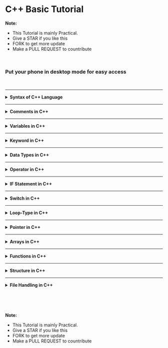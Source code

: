# C++ Basic Tutorial

**Note:** 
 - This Tutorial is mainly Practical.
 - Give a STAR if you like this 
 - FORK to get more update
 - Make a PULL REQUEST to countribute





<br>

### Put your phone in desktop mode for easy access

<br>



<hr>

<details>
<summary><b> Syntax of C++ Language </b></summary>
<br>
<div align="left">
   <img src="../imgs/C%2B%2B/img1.jpg" height="60%" width="60%">
</div>
<br>

- **iostream**
	1. It stands for input output stream
	2. It is a collection of predefined functions/methods
	3. It is also called library of C++
	
- **include**
	1. To include the header file into the program
	
- **#**
	1. It is called preprocessor
	2. It includes the library of C++ into the program before the execution of program
	
- **conio**
	1. It stsands for console input output
	2. It is used to show the ouput on console window
	
- **void**
	1. It is a keyword 
	2. It indicate that no one value is being returned by the function
	3. If we use anyother keyword like `int, float, char` etc in place of void then we will use return keyword
	
- **main**
	1. It is the function which is called the entry point of any program
	2. The execution of any program starts from the main function
	3. If in a program there is only one function then it should be main function

- **clrscr**  
	1. It stands for clear screen
	2. It is a predefined function which is used to clear the output screen
	3. It acts like a duster on output screen
	3. It is define in the `conio.h` header file

- **cout**
	1. It is a keyword which is used to print data or information on the output screen
	2. It is always use with insertion operator
	3. `cout` (pronounced "see-out")

- **getch**
	1. It is a predefine function which is used to hold the output screen
	2. It acts like a duster on the output screen
	3. It is define in the `conio.h` header file


- **Remember:**  
	- The compiler ignores white spaces. However, multiple lines makes the code more readable.
	- Every C++ statement ends with a semicolon (;)
  

</details>




<hr>

<details><summary><b>Comments in C++</b></summary>

  - **Definition**
      * Comments can be used to explain C++ code, and to make it more readable. 
      * It can also be used to prevent execution when testing alternative code.
      * Comments can be singled-lined or multi-lined.
 


  1. Single-line comments start with two forward slashes (//).
 
 		```

		 // This is a comment
		cout << "Hello World!";

		 ```
 
  2. Multi-line comments start with /* and ends with */.
 
 		```

 		/* The code below will print the words Hello World!
		to the screen, and it is amazing */
		cout << "Hello World!";

 		```

</details>




<hr>

<details><summary><b>Variables in C++</b></summary>

  - <details><summary><b>Variables</b></summary>

      - **Definition**
     	1. It is a name of storage space which is used to store data
     	2. It's value is changable
     	3. It always contains last value stored to it
     	4. It's always declare with data type

	  - In C++, there are different types of variables (defined with different keywords), for example:

        * `int` - stores integers (whole numbers), without decimals, such as 123 or -123
        * `double` - stores floating point numbers, with decimals, such as 19.99 or -19.99
        * `char` - stores single characters, such as 'a' or 'B'. Char values are surrounded by single quotes
        * `string` - stores text, such as "Hello World". String values are surrounded by double quotes
        * `bool` - stores values with two states: true or false

      - **Varable Declaration**

		```
			int rollno;
			float marks;
			char grade;
	
		```

		Here:
        - rollno is a variable of type int
        - marks is a variable of type float
        -  grade is a variable of type char

      - **Variable Initialization**

		```
			int rollno=201
			float marks=85.6
			char grade='A'

		```

		Here:
        - 201 is the value of rollno
        - 85.6 is the value of marks
        - A is the value of grade (Character value is always written in single quotes)

      - **Rules to declare a variable**
     	1. The first letter of a variable should be alphabet or underscore(_)
     	2. The first letter of a variable should not be digit
     	3. After first character it may be combination of alphabets and digits
     	4. Blank space are not allowed in variable name 
     	5. Variable name should not be a keyword 


	 - **To create a variable, specify the type and assign it a value:**

 		`type variableName = value;`
 
 		**Note:** Where `type` is one of C++ types (such as `int`), and `variableName` is the name of the variable (such as x or myName). The equal sign is used to assign values to the variable.
 
 			**Example 1**

			Create a variable called x of type int and assign it the value 15:
			```
			#include <iostream>
			using namespace std;

			int main() {
  				int myNum = 15;
  				cout << myNum;
  				return 0;
			}

			```

	</details>

  - <details><summary><b>Constant in C++</b></summary>

      - **Definition**
        1. An elemnt of program whose value can not be changed at the time of execution of program is called constant
        2. It is also called 'literals'
        3. It may be int, float and char data type

      - **Rules for constructing integer constant**
        1. It must have atleast one digit
        2. It must not have a decimal point
        3. It may be positive (+ve) or negative (-ve)
        4. The range of integer constant is between -32768 to +32767
        5. No comma or blank sppace are allowed in integer constant

      - **Rules for constructing floating constant**
        1. It must have atleast one digit
        2. It must not have a decimal point
        3. It may be positive or negative
        4. No comma or blank sppace are allowed in floating constant


      - **Rules for constructing character constant**
        1. It is a single alphabet, digit, or special symbol
        2. The length of character constant is 1 character
        3. Charcter constant is enclosed within single quotes (Example: char c='A';)


      - **Use of constant in program**
		There are two way of using constants in the C/C++ program 

        - Using const
        - Using #define


    </details>


  - <details><summary><b>Storage Classes in C++</b></summary>

      - **Definition**
		A storage classes in C++ defines the **scope, lifetime, default initial value** and **storage space** of a variable.

		There are four storage classes in C++:
        1. automatic
        2. static
        3. register
        4. external

        - **automatic:storage class**
          1. Automatic variables are declared inside a function in which they havae to used
          2. When the function is called automatic variables are created and destroy when function is exited
          3. Automatic variables can nt be used outside that function in which its declared. It means w can say that it is private member
          4. Automatic variables are also known as local variable
          5. `auto` keyword is usd to declare automatic ttype variable
   
			<br>
       		<div align="left">
   			<img src="../imgs/C%2B%2B/img6.jpg" height="60%" width="60%">
			</div>
			<br>


        - **Example**
        
			```
			#include<iostream>
			using namespace std;
			int main()
			{
				auto int x=5;
				{
					auto int x=3;
					{
						auto x=1;
						cout<<x<<end1;
					}
					cout<<x<<end1;
				}
				cout<<x<<end1;
			}


			/*
			### Output ###
			1
			3
			5
			*/
			```

			Here the value of innermost x is 1, out of this block value is 3 and out of this block is 5.


		- **static:storage class**
          1. Static variables can be used anywhere in the program inside or outside of a function or block
          2. The value of a static variable exits untill the end of program
          3. The satic variable which is declared inside a function is called "internal static variable" and it can not be used outside that function
          4. The static variable which is declared outside a function is called external variable" and it can be used in all the function of that program
   
			<br>
       		<div align="left">
   			<img src="../imgs/C%2B%2B/img7.jpg" height="60%" width="60%">
			</div>
			<br>


        - **Example**
        
			```
			#include<iostream>
			using namespace std;
			void demo()
			{
				static it x=0;
				cout<<x<<end1;
				x++;
			}
			int main()
			{
				Demo(); 	// calling
				Demo();
				Demo();
				Demo();
			}
			


			/*
			### Output ###
			0
			1
			2
			3
			*/
			```

			Here the Demo function is called four times and each time value is incremented by one.


		- **Register:storage class**
          1. registr variables is stored in one of the register of system, instead of memory
          2. Value stored in register can be accessed faster than one that is stored in memory
   
			<br>
       		<div align="left">
   			<img src="../imgs/C%2B%2B/img8.jpg" height="60%" width="60%">
			</div>
			<br>


        - **Example**
        
			```
			#include<iostream>
			using namespace std;
			int main()
			{
				register int x,y=20,z=30;
				x=y+z;
				cout<<"Add="<<x
			}
			


			/*
			### Output ###
			Add=50
			*/
			```

			

		- **external:storage class**
          1. Variable that can be used any where in the program is called external variable
          2. External storage class does not create a variable, but its inform the compiler of its existence
          3. `extern` keyword is used to declare external variable 


			<br>
       		<div align="left">
   			<img src="../imgs/C%2B%2B/img9.jpg" height="60%" width="60%">
			</div>
			<br>


        - **Example**
        
			```
			#include<iostream>
			using namespace std;
			int x=10; 	// extarnal variable
			int main()
			{
				extern int x=5;
				cout<<x;
			}
			


			/*
			### Output ###
			5
			*/
			```


    </details>

</details>



<hr>

<details><summary><b>Keyword in C++</b></summary>

- **Definition**
	1. The word that has a predefined meaning is called keywords
	2. It's functionality is also predefined
	3. It can not be used as an identifier

- **Keywords in C++ are givien below:**

	```
	1. default
	2. float
	3. register
	4. struct
	5. volatile
	6. break
	7. do
	8. for
	9. return
	10. switch
	11. while
	12. case
	13. double
	14. goto
	15. short
	16. typedef
	17. char
	18. else
	19. if
	20. signed
	21. union
	22. const
	23. enum
	24. int
	25. sizeof
	26. unsigned
	27. countinue
	28. extern
	29. long
	30. static
	31. void
	32. auto

	```


</details>




<hr>

<details><summary><b>Data Types in C++</b></summary>

- **Definition**
	1. It is a type of data which is used in the program
	2. There are many predefined data types in C/C++ library like `int,char, float` etc
	
	<br><Br>

	<div align="left">
    <img src="../imgs/C%2B%2B/img2.jpg" height="60%" width="60%">
	</div>
	<br>

- **Integer Type**

	<br>
	<div align="left">
    <img src="../imgs/C%2B%2B/img3.jpg" height="60%" width="60%">
	</div>
	<br>


- **Float Type**

	<br>
	<div align="left">
    <img src="../imgs/C%2B%2B/img4.jpg" height="60%" width="60%">
	</div>
	<br>


- **Character Type**

	<br>
	<div align="left">
    <img src="../imgs/C%2B%2B/img5.jpg" height="60%" width="60%">
	</div>
	<br>


</details>



<hr>

<details><summary><b>Operator in C++</b></summary>

<br>
	<div align="left">
   	<img src="../imgs/C%2B%2B/img10.jpg" height="60%" width="60%">
	</div>
	<br>

- **Operator**
	It is a special symbol which is used to perform logical or mathematical operation on data or variable.

- **operand**
	It is a data or variable on which the operation is to be performed.

- **Types of Operator**
	- Arithmetic Operators
	- Relational Operators
	- Logical Operators
	- Assignment Operators
	- Bitwise Operators
	- Increment/Decrement Operators
	- Conditional Operators
	- Special Operators

<br>


- **Arithmetic Operators**

	<br>
	<div align="left">
    <img src="../imgs/C%2B%2B/img11.jpg" height="60%" width="60%">
	</div>
	<br>

	```
	#include<iostream>
	using namespace std;
	int main()
	{
		int a=5,b=3;
		cout<<(a+b)<<"\n";
		cout<<(a-b)<<"\n";
		cout<<(a*b)<<"\n";
		cout<<(a/b)<<"\n";
		cout<<(a%b)<<"\n"; 	// %(modulus) holds remainder
	}

	/*
	### Output ###
	8
	2
	15
	1
	2
	*/
	```


	<br>

- **Relational Operators**

	<br>
	<div align="left">
    <img src="../imgs/C%2B%2B/img12.jpg" height="60%" width="60%">
	</div>
	<br>


<br>


- **Logical Operators**

	<br>
	<div align="left">
    <img src="../imgs/C%2B%2B/img13.jpg" height="60%" width="60%">
	</div>
	<br>
	
	```
	#include<iostream>
	using namespace std;
	int main()
	{
		int a=10,b=50,c=30;
		if(a>b&&a>c)
		cout<<"a is greater";
		if(b>a&&b>c)
		cout<<"b is greater";
		if(c>a&&c>b)
		cout<<"c is greater";
	}

	/*
	### Output ###
	b is greater
	*/
	```

<br>


- **Assignment Operators**

	<br>
	<div align="left">
    <img src="../imgs/C%2B%2B/img14.jpg" height="60%" width="60%">
	</div>
	<br>


	```
	#include<iostream>
	using namespace std;
	int main()
	{
		int x1=5,y1=3;
		x1+=y1; 	// x1=x1+y1
		cout<<"x1="<<x1<<"\n";

		int x2=5,y2=3;
		x2-=y2; 	// x2=x2-y2
		cout<<"x2="<<x2<<"\n";

		int x3=5,y3=3;
		x3*=y3; 	// x3=x3*y3
		cout<<"x3="<<x3<<"\n";

		int x4=5,y4=3;
		x4/=y4; 	// x4=x4/y4
		cout<<"x4="<<x4<<"\n";

		int x5=5,y5=3;
		x5%=y5; 	// x5=x5%y5
		cout<<"x5="<<x5<<"\n";
	}

	/*
	### Output ###
	x1=8
	x2=2
	x3=15
	x4=1
	x5=2
	*/
	```

<br>


- **Bitwise Operators**

	<br>
	<div align="left">
    <img src="../imgs/C%2B%2B/img15.jpg" height="60%" width="60%">
	</div>
	<br>


	```
	#include<iostream>
	using namespace std;
	int main()
	{
		int a=5,b=3,c; 	// variable declaration
		c=a&b; 	 	// AND operation
		cout<<"a&b="<<c<<"\n";
		c=a|b; 	 	// OR operation
		cout<<"a|b="<<c<<"\n";
		c=a>>2; 	 	// shift right operation
		cout<<"a>>2="<<c<<"\n";
		c=a<<2; 	 	// shift left operation
		cout<<"a<<2="<<c<<"\n";
		
	}

	/*
	### Output ###
	a&b=1
	a|b=7
	a>>2=1
	a<<2=20
	*/
	```


<br>


- **Increment/Decrement Operators**

	<br>
	<div align="left">
    <img src="../imgs/C%2B%2B/img16.jpg" height="60%" width="60%">
	</div>
	<br>


	```
	#include<iostream>
	using namespace std;
	int main()
	{
		int a=5,b=10;
		cout<<++a<<end1;
		cout<<--b;
	}

	/*
	### Output ###
	6
	9
	*/
	```


<br>


- **Conditional Operators**

	<br>
	<div align="left">
    <img src="../imgs/C%2B%2B/img17.jpg" height="60%" width="60%">
	</div>
	<br>


	```
	#include<iostream>
	using namespace std;
	int main()
	{
		int a=10,b=20;
		a>b?
		cout<<"a is greater than b":cout<<"b is greater than a";
	}

	/*
	### Output ###
	b is greater than a
	*/
	```

<br>


- **Special Operators**

	<br>
	<div align="left">
    <img src="../imgs/C%2B%2B/img18.jpg" height="60%" width="60%">
	</div>
	<br>

</details>





<hr>

<details><summary><b>IF Statement in C++</b></summary>

  - <details><summary><b> IF Statement</b></summary>

	  - **Syntax**

		<br>
		<div align="left">
   		<img src="../imgs/C%2B%2B/img19.jpg" height="60%" width="60%">
		</div>
		<br>


		1. If the condition is true its body execute otherwise does not execute
		2. In the case of if in the place of condition always zero and non-zero value is checked. 
		3. In which zero means condition false and non-zero means condition true.


		- **Example**

			```
			#include<iostream>
			#include<conio.h>
			int main()
			{
				// Assign value to the variable 
				int x=50,y=20;
				// checking the condition
				if(x>y)
				{
					cout<<"x is greater than y";
				}
			}


			/*
			### Output ###
			x is greater than y
			*/
			```


		<br>

		<a href="../C%2B%2B%20Basic%20Tutorials/Simple%20Programs/IF%2C%20IF%20ELSE%2C%20NESTED%20IF/If%20Program%20List.md">Click for Practical Program</a>


    </details>

  - <details><summary><b>IF else statement </b></summary>


	   <br>
	   <div align="left">
       <img src="../imgs/C%2B%2B/img20.jpg" height="60%" width="60%">
	   </div>
	   <br>


	  - **Syntax**
		1. If the condition is true, 'if' part is executes and if the conditions is false, 'else' part is execute
		2. In the case of 'if' in the condition always zero and non-zero value is checked 
		3. In which zero means condition false and non-zero means condition true  


		<br>

	  - **Example**


		  ```
		    #include<iostream>
			int main()
			{
				// Assign value to the variable 
				int x=50,y=20;
				// checking the condition
				if(x==y)
				{
					cout<<"x is equal to y";
				}
				else
				{
					cout<<"x is not equal to y";
				}
			}


			/*
			### Output ###
			// In the above program condition is 'false' because te value of x=50 and y=20 and they are not equal, so 'else' part will execute

			x is not equal to y
			*/
		  ```


	<a href="../C%2B%2B%20Basic%20Tutorials/Simple%20Programs/IF%2C%20IF%20ELSE%2C%20NESTED%20IF/If%20Program%20List.md">Click for Practical Program</a>

	</details>

  - <details><summary><b>IF else ladder statement </b></summary>

	   <br>

	   <div align="left">
   	   <img src="../imgs/C%2B%2B/img21.jpg" height="60%" width="60%">
	   </div>
	   <br>

	  - **Syntax**
		1. It is a part of conditional statement that executes only one condition at a time
		2. If all condition are false then 'else' part executes
		3. It executes that condition that becomes first true from the top
		4. In the case of 'if' in the place of condition always zero and non-zero value is checked in which zero means condition 'false' and non-zero means conditon 'true'


		<br>

	  - **Example**


		  ```
		    #include<iostream>
			int main()
			{
				// Assign value to the variable 
				int x=10;
				if(x>5) 	// checking the condition
				{
					cout<<"x is greater than 5";
				}
				else if(x<8) 	// checking the condition
				{
					cout<<"x is less than 8";
				}
				else if(x==10) 	// checking the condition
				{
					cout<<"x is equal to 10";
				}
				else
				{
					cout<<"No one condition is true";
				}
			}


			/*
			### Output ###
			x is greater than 5
			*/
		  ```

		  **Note:** As we can see from the above program, there are three conditions in which first and third condition are true but the it executes only one condition that becomes first true from the above so the output is "x is greater than 5" 


	<a href="../C%2B%2B%20Basic%20Tutorials/Simple%20Programs/IF%2C%20IF%20ELSE%2C%20NESTED%20IF/If%20Program%20List.md">Click for Practical Program</a>
	

	</details>

  - <details><summary><b>Nested IF</b></summary>

	   <br>
	   <div align="left">
       <img src="../imgs/C%2B%2B/img22.jpg" height="60%" width="60%">
	   </div>
	   <br>

	  - **Syntax**

		1. Nested means "one inside another", so one 'if' inside another 'if' is called 'nested if'
		2. In case of 'if' in the place of condition always zero and non-zero value is checked in which zero means condition 'false' and non-zero means condition 'true'
		  

	  - **Example**


		  ```
		    #include<iostream>
			int main()
			{
				// Assign value to the variable 
				int x=10;
				if(x>5) 	// checking the condition
				{
					if(x<15) 	// checking the condition
					{
						cout<<"x is greater than 5 and less than 15";
					}
				}
				
			}


			/*
			### Output ###
			x is greater than 5 and less than 15
			*/
		  ```

		  **Note:** In the above program the outer 'if' condition is 'true', so it's body will execute and the condition of inner 'if' is also 'true', so the output is "x is greater than 5 and less than 15"



		<a href="../C%2B%2B%20Basic%20Tutorials/Simple%20Programs/IF%2C%20IF%20ELSE%2C%20NESTED%20IF/If%20Program%20List.md">Click for Practical Program</a>
	</details>

	

</details>




<hr>

<details><summary><b>Switch in C++</b></summary>

 - **Definition**

	  Switch statement allows us to execute one statement from many statement and that statements are called case.

	  Actually in switch statement, inside the body of switch a number of cases are used and a parameter are passed and from which cas this parameter is matched, executed.  

	<br>
	<div align="left">
    <img src="../imgs/C%2B%2B/img23.jpg" height="60%" width="60%">
	</div>
	<br>

   - **Syntax**

		1. IN the switch statement a value/number is passed in the place of parameter and that case will execute which is equal to the value/number.
		2. If no case matched with parameter then default case will execute. 
		  

   - **Example**


		```
		    #include<iostream>
			int main()
			{
				// Assigning parameter;s value 
				int p=2;
				switch(p)
				{
					case 1:
					cout<<"it is case 1";
					break;
					case 2:
					cout<<"it is case 2";
					break;
					case 3:
					cout<<"it is case 3";
					break;
					default:
					cout<<""no case matched";
				}
				return 0;
				
			}


			/*
			### Output ###
			it is case 2 	// because p=2 so case 2 will execute
			*/
		```



		<a href="../C%2B%2B%20Basic%20Tutorials/Simple%20Programs/SWITCH/Switch%20Program%20List.md">Click for Practical Program</a>





</details>





<hr>

<details><summary><b>Loop-Type in C++</b></summary>


  - <details><summary><b> For Loop</b></summary>

	  - **Definition**

		To run the body countinously untill a required condition is fullfill is called looping.

		When the condition will become 'false' the execution of loop will be stopped.

	  - **Syntax**

		<br>
		<div align="left">
   		<img src="../imgs/C%2B%2B/img24.jpg" height="60%" width="60%">
		</div>
		<br>


		1. In 'for loop' there are three part: initialization, condition and increment/decrement
		2. Initialization part executes only once
		3. All the three part of 'for loop' are optional 


		- **Example**

			```
			#include<iostream>
			int main()
			{
				for(int i=1;i<=10;i++)
				{
					cout<<i<<"\n";
				}
			}


			/*
			### Output ###
			1
			2
			3
			4
			5
			6
			7
			8
			9
			10

			*/
			```

			In the above program, 'i' is a variable which is initialized with 1, condition goes to 10 and it is incremented by 1.

			So the output will be 1 to 10.


		<br>

		<a href="../C%2B%2B%20Basic%20Tutorials/Simple%20Programs/LOOP/FOR%20LOOP/For%20Loop%20Program%20List.md">Click for Practical Program</a>


    </details>

  - <details><summary><b>While Loop </b></summary>

	  - **Definition**
		- To run the body countinously untill a required condition is fullfill is called "looping".
		- It is used to perform looping operation, when the condition will become false the execution of loop will be stopped 


	   <br>
	   <div align="left">
       <img src="../imgs/C++/img25.jpg" height="60%" width="60%">
	   </div>
	   <br>


	  - **Syntax**
		1. Its body will execute until the given condition is true


		<br>

	  - **Example**


		  ```
		    #include<iostream>
			int main()
			{
				
				int i=1;
				while(i<=10)
				{
					cout<<i<<"\n";
					i++;
				}
			}


			/*
			### Output ###
			1
			2
			3
			4
			5
			6
			7
			8
			9
			10

			*/
		  ```

		  In the above program, 'i' is a variable which is initialized with '1', condition goes to 10 and it is incremented by 1 so the output will be 1 to 10. 


	<a href="../C%2B%2B%20Basic%20Tutorials/Simple%20Programs/LOOP/WHILE%20LOOP/While%20Loop%20Program%20List.md">Click for Practical Program</a>

	</details>

  - <details><summary><b>Do While Loop </b></summary>
	  - **Definition**
		- To run the body countinously untill a required condition is fullfill is called "looping".
		- It is used to perform looping operation, when the condition will become false the execution of loop will be stopped 

	   <br>

	   <div align="left">
   	   <img src="../imgs/C++/img26.jpg" height="60%" width="60%">
	   </div>
	   <br>

	  - **Syntax**
		1. Its body will execute until the given condition is true.


		<br>

	  - **Example**


		  ```
		    #include<iostream.h>
			int main()
			{
				int i=1;
				do
				{
					cout<<i<<"\n";
					i++;
				}
				while(i<=10);
			}


			/*
			### Output ###
			1
			2
			3
			4
			5
			6
			7
			8
			9
			10

			*/
		  ```

		  **Note:** In the above program, 'i' is a variable which is initialixed with '1', conditin goes to 10 and it is incremented by 1 so the output will be 1 to 10.


	<a href="../C%2B%2B%20Basic%20Tutorials/Simple%20Programs/LOOP/DO%20WHILE%20LOOP/Do%20While%20Loop%20Program%20List.md">Click for Practical Program</a>
	

	</details>

  - <details><summary><b>Nested Loop</b></summary>

	  - **Definition**
	  	A loop inside another loop is called "nested loop", so one 'for loop' inside another 'for loop' is called "nested loop"

	  - **Syntax**

	   <br>
	   <div align="left">
       <img src="../imgs/C++/img27.jpg" height="60%" width="60%">
	   </div>
	   <br>
		  

	  - **Example**


		  ```
		    #include<iostream.h>
			int main()
			{
				int n;
				cout<<"Enter number upto you want to print prime number\n";
				cin>>n;
				for(int i=2;i<=n;i++)
				{
					int no=i,m=0;
					for(int j=2;j<=no-1;j++)
					{
						if(no%j==0)
						m=1;
					}
					if(m==0)
					cout<<no<<" ";
				}
				
			}


			/*
			### Output ###
			Enter number upto you want to print prime number
			20
			2 3 5 7 11 13 17 19 
			*/
		  ```


		<a href="../C%2B%2B%20Basic%20Tutorials/Simple%20Programs/LOOP/FOR%20LOOP/For%20Loop%20Program%20List.md">Click for Practical Program</a>
	</details>



</details>





<hr>

<details><summary><b>Pointer in C++</b></summary>

  - **Definition**
	1. It is a special type of variable which is used to store the address of another variable
	2. It can store the address of same data types (i.e an integer pointer can store the address of integer variable, character pointer can store the address of character variable and so on)
	3. If we add asterik(*) symbol with anny variable at the time of dclaring variable, then this variable is called "pointer variable"
	4. We use ampersand symbol to get the address of variable
	5. * symbol is used to get the value at address which is hold by pointer


	<br>
	<div align="left">
    <img src="../imgs/C++/img28.jpg" height="60%" width="60%">
	</div>
	<br>

  - **Syntax**

	1. Here 'a' is a normal variable
	2. 'p' is apointer variable because it is associated with * symbol


<br>

  - **Example**

	```

	#include<iostream.h>
	int main()
	{
		int a=10; 	// initializing normal variable
		int *p; 	// declaring pointer variable
		p=&a; 	// address of variable a is assigned to p
		cout<<"value of a="<<a;
		cout<<"address of a="<<&a;
		cout<<"value of p="<<p;
		cout<<"address of p="<<&p;
		cout<<"value of *p="<<*P; 
	}


	/*
	### Output ###
	value of a=10
	address of a=8284
	value of p=8284
	address of p=8288
	value of *p=10

	*/


	```

  - **Output Explanation**
	Assume that the addres of variable a is 8284 and address of variable p is 8288, it may be different in your system

	   <br>
	   <div align="left">
       <img src="../imgs/C++/img29.jpg" height="60%" width="60%">
	   </div>
	   <br>


  <a href="../C%2B%2B%20Basic%20Tutorials/Simple%20Programs/POINTER/Pointer%20Program%20List.md">Click for Practical Program</a>


</details>





<hr>

<details><summary><b>Arrays in C++</b></summary>

  - <details><summary><b>Single Dimension Array </b></summary>

	  - **Definition**

		1. It is a collection of data of same data type
		2. It is used to store group of data simultaneously
		3. It can store data of the same data type (i.e an integer array can store only integer value, character array can store only character value and so on)
		4. We can not fetch data from array directly , therefore, we use index point
		5. The indexing of array alway start with '0'
		6. Index value is always an integer number
		7. Array may be of any data type like `int,char,float` etc

		<br>

	  - **Syntax**

	    <br>
	    <div align="left">
        <img src="../imgs/C++/img30.jpg" height="60%" width="60%">
	    </div>
	    <br>

		1. Here 'a' is the name of array
		2. 'int' is the data type of array
		3. Size of array is 5 means, we can store maximum of 5 values in this array


	  - **Initialization of array (method 1)**

		<br>
	    <div align="left">
        <img src="../imgs/C++/img31.jpg" height="60%" width="60%">
	    </div>
	    <br>


	  - **Initialization of array (method 2)**

		<br>
	    <div align="left">
        <img src="../imgs/C++/img32.jpg" height="60%" width="60%">
	    </div>
	    <br>

	  - **Printing of array element (method 1)**

		```

		#include<iostream>
		using namespace std;
		int main()
		{
			int a[5]={20,10,80,70,60};
			cout<<"value at a[0]="<<a[0]<<"\n";
			cout<<"value at a[1]="<<a[1]<<"\n";
			cout<<"value at a[2]="<<a[2]<<"\n";
			cout<<"value at a[3]="<<a[3]<<"\n";
			cout<<"value at a[4]="<<a[4]<<"\n";
		}


		/*
		### Output ###
		value at a[0]=20
		value at a[1]=10
		value at a[2]=80
		value at a[3]=70
		value at a[4]=60

		*/

		```


	  - **Printing of array element using loop (method 2)**

		```

		#include<iostream>
		using namespace std;
		int main()
		{
			int a[5]={20,10,80,70,60};
			for(int i=0;i<=4;i++)
			cout<<"value at a["<<i<<"]="<<a[i]<<"\n";
		}


		/*
		### Output ###
		value at a[0]=20
		value at a[1]=10
		value at a[2]=80
		value at a[3]=70
		value at a[4]=60

		*/

		```


	  - **User input in array**

		```

		#include<iostream>
		using namespace std;
		int main()
		{
			int a[5];
			cout<<"Enter element 1=";
			cin>>a[0];
			cout<<"Enter element 2=";
			cin>>a[1];
			cout<<"Enter element 3=";
			cin>>a[2];
			for(int i=0;i<=2;i++)
			cout<<"Value at a["<<i<<"]="<<a[i]<<"\n";
			
		}


		/*
		### Output ###
		Enter element 1=45
		Enter element 2=20
		Enter element 3=60
		value at a[0]=45
		value at a[1]=20
		value at a[2]=60

		*/

		```


	  - **User input in array using loop**

		```

		#include<iostream>
		using namespace std;
		int main()
		{
			int a[5],i;
			for(int i=0;i<=2;i++)
			{
				cout<<"Enter element "<<i+1<<"=";
				cin>>a[i];
			}
			for(int i=0;i<=2;i++)
			cout<<"Value at a["<<i<<"]="<<a[i]<<"\n";
			
		}


		/*
		### Output ###
		Enter element 1=45
		Enter element 2=20
		Enter element 3=60
		value at a[0]=45
		value at a[1]=20
		value at a[2]=60

		*/

		```




		<br>


		<a href="../C%2B%2B%20Basic%20Tutorials/Simple%20Programs/ARRAY/Single%20Dimension%20Array/Array%20Program%20List.md">Click for Practical Program</a>






    </details>

  - <details><summary><b>Double Dimension Array </b></summary>

	  - **Definition**

		1. It is a collection of data of same data type
		2. It is used to store group of data simultaneously
		3. It can store data of the same data type (i.e an integer array can store only integer value, character array can store only character value and so on)
		4. We can not fetch data from array directly , therefore, we use index point
		5. The indexing of array alway start with '0'
		6. Index value is always an integer number
		7. Array may be of any data type like `int,char,float` etc


		<br>

	  - **Syntax**

	    <br>
	    <div align="left">
        <img src="../imgs/C++/img33.jpg" height="60%" width="60%">
	    </div>
	    <br>

		1. Here 'a' is the name of array
		2. 'int' is the data type of array
		3. Size of array is 3x3 means, we can store maximum of 9 values in this array


	  - **Initialization of array (method 1)**

		<br>
	    <div align="left">
        <img src="../imgs/C++/img34.jpg" height="60%" width="60%">
	    </div>
	    <br>


	  - **Initialization of array (method 2)**

		<br>
	    <div align="left">
        <img src="../imgs/C++/img35.jpg" height="60%" width="60%">
	    </div>
	    <br>

	  - **Printing of array element (method 1)**

		```

		#include<iostream>
		using namespace std;
		int main()
		{
			int a[3][3]={{10,20,30},{70,80,90},{40,50,60}};
			cout<<"value at a[0][0]="<<a[0][0]<<"\n";
			cout<<"value at a[0][1]="<<a[0][1]<<"\n";
			cout<<"value at a[0][2]="<<a[0][2]<<"\n";
			cout<<"value at a[1][0]="<<a[1][0]<<"\n";
			cout<<"value at a[1][1]="<<a[1][1]<<"\n";
			cout<<"value at a[1][2]="<<a[1][2]<<"\n";
			cout<<"value at a[2][0]="<<a[2][0]<<"\n";
			cout<<"value at a[2][1]="<<a[2][1]<<"\n";
			cout<<"value at a[2][2]="<<a[2][2]<<"\n";
			
		}


		/*
		### Output ###
		value at a[0][0]=10
		value at a[0][1]=20
		value at a[0][2]=30
		value at a[1][0]=70
		value at a[1][1]=80
		value at a[1][2]=90
		value at a[2][0]=40
		value at a[2][1]=50
		value at a[2][2]=60

		*/

		```


	  - **Printing of array element using loop (method 2)**

		```

		#include<iostream>
		using namespace std;
		int main()
		{
			int a[3][3]={{10,20,30},{70,80,90},{40,50,60}};
			for(int i=0;i<=2;i++)
			{
				for(int j=0;j<=2;j++)
				{
					cout<<[i][j]<<" ";
				}
				cout<<"\n";
			}
		}


		/*
		### Output ###
		10 20 30
		70 80 90
		40 50 60

		*/

		```


	  - **User input in array using loop**

		```

		#include<iostream>
		using namespace std;
		int main()
		{
			int a[3][3];
			int i,j;
			cout<<"Enter 9 element one by one\n";
			for(int i=0;i<=2;i++)
			  for(int j=0;j<=2;j++)
			   cin>>a[i][j];
			cout<<"Element is given below\n";
			for(int i=0;i<=2;i++)
			{
				for(int j=0;j<=2;j++)
				{
					cout<<a[i][j]<<" ";
				}
				cout<<'\n";
			}
		}


		/*
		### Output ###
		Enter 9 element one by one
		5
		6
		5
		8
		7
		9
		3
		1
		5
		Element is given below
		5 6 5
		8 7 9
		3 1 5

		*/

		```




		<br>


		<a href="../C%2B%2B%20Basic%20Tutorials/Simple%20Programs/ARRAY/Double%20Dimension%20Array/Array%20Program%20List.md">Click for Practical Program</a>


    </details>





</details>



<hr>

<details><summary><b>Functions in C++</b></summary>

  - <details><summary><b>Function </b></summary>

    - **Definition**
  
	   1. It is a collection of statement that performs a specific task
	   2. It execute when it is called by its name
	   3. A large program is devided into a number of small building block for simplicity and this building block is called function
	   4. We can call a function again and again
	   5. The most important features of function is code reusability
	   6. The C library provides many pre-defined functions 
		<br>

    - **Syntax**

		<br>
	    <div align="left">
        <img src="../imgs/C++/img36.jpg" height="60%" width="60%">
	    </div>
	    <br>


    - **Key point about the function**
  
		- **Function Declaration:** At this stage the function is declared. 
  
		 For example: `void add()`

			
		- **Function Definition:** This is the place where actual code is written to perform the task.

		 For example


		```

			void add()
			{
				int x,y=20,z=30;
				x=y+z;
				cout<<"Add="<<x;
			};

		```

		

		- **Function Calling:** At this stage the function is called.

			For example: `add();`
			


    - **Complete Example**


		```

			#include <iostream>
			using namespace std;
			void add(); 	// function declarartion
			void add() 	// function definition
			{
				int x,y=20,z=30;
				x=y+z;
				cout<<"Add="<<x;
			}
			int main()
			{
				add(); 	// function calling
			}
		
	
		```

	- **Types of Function**

		There are two types of function
  
    	- **Predefined Function**
  
		The function which is predefined in the library is called predefined function. 
		Example:- `printf(), scanf(), clrscr(), getch()` etc


        - **Userdefined Function**
  
		The function is made by the user is called userdefined function.
		Example:- `add(), sub(), multi(). div()` [**Note:**  These are userdefined name, it may different]


	- **Category of Userdefined Function**
  
		There are four category of userdefined function:

  		- Function with no return type and no parameter
        - Function with no return type and with parameter
        - Function with return type and no parameter
        - Function with return type and parameter
  


	- **Function with no return type and no parameter**

		The function in which there is no value returning by that function is called **Function with no return type and no parameter**

		```

		#include<iostream>
		using namespace std;
		void add() 	// function definition
		{
			int x,y=20, z=30;
			x=y+z;
			cout<<"Add="<<x;
		}
		int main()
		{
			add(); 	// function calling
		}


		/*
		### Output ###
		Add=50
		*/

		```

		In the above example there is no parameter and no return type


	- **Function with no return type and with parameter**

		The function in which there is some parameter and there is no value returning by that function is called **Function with no return type and with parameter**


		```

		#include<iostream>
		using namespace std;
		void add(int y,int z) 	// function definition
		{
			int x;
			x=y+z;
			cout<<"Add="<<x;
		}
		int main()
		{
			add(10,20); 	// function calling
		}


		/*
		### Output ###
		Add=30
		*/

		```


		In the above example, there are two parameter of "integer" type namely 'y' and 'z' .

		There at the time of calling two integer value will be passed in which first will assign to y and second will assign to z.


	- **Function with return type and with no parameter**


		The function in which there is no parameter and there is some value returning by that function is called **Function with return type and with no parameter**


		```

		#include<iostream>
		using namespace std;
		void add() 	// function definition
		{
			int x,y=20,z=30;
			x=y+z;
			return x;
		}
		int main()
		{
			int rs=add(); 	// function calling
			cout<<"Add="<<rs; 
		}


		/*
		### Output ###
		Add=50
		*/

		```


		In the above example, there is no parameter but the function will return integer value because there is **int** keyword in the place of return type and return value will assign to variable **rs**.



	- **Function with return type and with parameter**	

		The function in which there is some parameter and there is some value returning by that function is called **Function with return type and with parameter**


		```

		#include<iostream>
		using namespace std;
		void add(int y,int z) 	// function definition
		{
			int x;
			x=y+z;
			return x;
		}
		int main()
		{
			int rs=add(50,30) 	// function calling
			cout<<"Add="<<rs;
		}


		/*
		### Output ###
		Add=80
		*/

		```


		In the above example, there is no parameter but the function will return integer value because there is **int** keyword in the place of return type and returned value will assign to variables **rs**



	- **Calling of Function**

		There are two ways of calling function:

		- Call By Value
		- Call By Reference


	- **Call By Value**

		In this type of calling a function direct value is passed at the time of calling.


		```

		#include<iostream>
		using namespace std;
		void add(int y,int z) 	// function definition
		{
			int x;
			x=y+z;
			cout<<"Add="<<x;
		}
		int main()
		{
			add(10,20); 	// function calling
		}


		/*
		### Output ###
		Add=30
		*/

		```

		In the above example we can see that direct value is passed at the time of calling.


	- **Call By Reference**


		1. In ths type of calling a function, the reference of the value is passed at the time of calling
		2. Reference is also called address
		3. When the address of data is passed at the time of calling so it is neccessary to use **pointer** in the place of parameter.
		4. For better understanding, see the example below:-


	 
	
		```

		#include<iostream>
		using namespace std;
		void sum(int *p,int *q) 	// function definition
		{
			int result=*p + *q;
			cout<<"Sum="<<result;
		}
		int main()
		{
			int x=10, y=20;
			// reference of variable is get using ampersand(&) operator
			sum(&x,&y); 	// function calling with refrence/address
		}


		/*
		### Output ###
		Add=30
		*/

		```


		In the above example, we can see that **x** and **y** are normal variable and reference of that variables are passed at the time of calling.


	- **Function with default value**

		- In this type of function, the functions contains a number of parameter with some initial value 
			**[for example: `void sum(int x=10,int y=20)`]**
		- At the etime of calling if there is no value is passed
			**[for example: `sum();`]** 
			then the default value will be x=10 and y=20, but if value passed 
			**[for example: `sum(5,6);`]** 
			then the value will be x=5 and y=6

		- For better understanding see the example below:


		```

		#include<iostream>
		using namespace std;
		void sum(int x=10,int y=20) 	// function definition
		{
			int result=x + y;
			cout<<"Add="<<result<<"\n";
		}
		int main()
		{
			int x=10, y=20;
			cout<<"Without value\n";
			sum(); 	// function calling without value
			cout<<"With value\n";
			sum(5,6); 	// function calling with value
			
		}


		/*
		### Output ###
		Without value
		Add=30
		With value
		Add=11
		*/

		```



	- **Passing Array to Function**

		In this type of function, there is an array in the place of parameter
		**[for example: `void sum(int ar[5])`]** and its value is passed at the time of calling.


		```

		#include<iostream>
		using namespace std;
		void sum(int ar[5]) 	// function definition
		{
			int s=0;
			for(int i=0;i<5;i++)
			s=s+ar[i];
			cout<<"Total suum of element="<<s;
		}
		int main()
		{
			int x[5]={10,20,50,40,60};
			sum(x); 	// function calling with array
			
		}


		/*
		### Output ###
		Total sum of element=180
		*/

		```

		In the above example, we can see that there is an array **ar[5]** in place of parameter and there as another array **x[5]={10,20,50,40,60}** and it is passed at the etime of calling therefore the value of array x will be copied into array ar.


	- **Recursion**


		The process of calling a function by itself is called **Recursion** and the function that calls itself is called **Recursive Function**.


		*Factorial of any Number using recursion <br> Factorial of 5=5*4*3*2*1*


		```

		#include<iostream>
		using namespace std;
		void factorial(int no,int f) 	// function definition
		{
			if(no>=1)
			{
				f=f*no;
				no--;
				factorial(no,f);
			}
			else
			cout<<"Factorial ="<<f;
		}
		int main()
		{
			int n;
			cout<<"Enter any number to find factorial\n";
			cin>>n;
			factorial(n,1); 	// function calling with array
			
		}


		/*
		### Output ###
		Enter any number to find factorial
		6
		Factorial =720
		*/

		```

	
		<a href="/Simple%20Programs/FUNCTION/Function%20Program%20List.md">Click for Practical Program</a>

  	</details>


  - <details><summary><b>String Function</b></summary>

	- **Definition**
  
	   1. Sring is a collection of character
	   2. C does not support string data type. Therefore char data type is used to make string
	   3. String in C is stored in single dimension character array
	   4. There are many predefined string function in C library
	   5. All the string functions are predefined in `string.h` header file


		<br>
	    <div align="left">
        <img src="../imgs/C%2B%2B/img37.jpg" height="60%" width="60%">
	    </div>
	    <br>


    - **strlen(s)**

		```

		#include<iostream.h>
		#include<conio.h>
		#include<string.h>
		int main()
		{
			char name[200]="Easy";
			cout<<strlen(name);
			return 0;
		}


		/*
		### Output ###
		4 	// because there is 4 character in Easy
		*/

		```


		<br><br>

    - **strcpy(s1,s2)**

		```

		#include<iostream.h>
		#include<conio.h>
		#include<string.h>
		int main()
		{
			char name1[200]="Prosper";
			char name2[200]="Nemo";
			strcpy(name1,name2);
			cout<<name1;
			return 0;
		}


		/*
		### Output ###
		Nemo
		*/

		```

		<br><br>

    - **strcmp(s1,s2)**


		```

		#include<iostream.h>
		#include<conio.h>
		#include<string.h>
		int main()
		{
			char s1[200]="Easy";
			char s2[200]="Easy";
			if(strcmp(s1,s2)==0);
			{
				cout<<"string s1 and string s2 are same.";
			}
			else
			{
				cout<<"string s1 and string s2 are not same.";
			}
			return 0;
		}


		/*
		### Output ###
		string s1 and string s2 are same.
		*/

		```

		<br><br>



	- **strcat(s1,s2)**


		```

		#include<iostream.h>
		#include<conio.h>
		#include<string.h>
		int main()
		{
			char s1[200]="Easy";
			char s2[200]="Programming";
			cout<<,strcat(s1,s2);
			return 0;
			
		}


		/*
		### Output ###
		Easy Programming
		*/

		```

		<br><br>


	- **strrev(s)**


		```

		#include<iostream.h>
		#include<conio.h>
		#include<string.h>
		int main()
		{
			char s1[200]="ABCD";
			cout<<,strrev(s);
			return 0;
			
		}


		/*
		### Output ###
		DCBA
		*/

		```

		<br><br>



	- **strupr(s)**


		```

		#include<iostream.h>
		#include<conio.h>
		#include<string.h>
		int main()
		{
			char s[200]="Easy";
			cout<<,strupr(s);
			return 0;
			
		}


		/*
		### Output ###
		EASY
		*/

		```

		<br><br>


	- **strlwr(s)**


		```

		#include<iostream.h>
		#include<conio.h>
		#include<string.h>
		int main()
		{
			char s[200]="Easy";
			cout<<,strlwr(s);
			return 0;
			
		}


		/*
		### Output ###
		easy
		*/

		```

		<br><br>


	


		<a href="/Simple%20Programs/FUNCTION/String%20Program%20List.md">Click for Practical Program</a>
	
  

    </details>

  - <details><summary><b>Math Function</b></summary>
  
    - **Definition**
  
	   1. It is used to perform the mathematical related operation
	   2. There are many predefined math function in C libray
	   3. All the math function are predefined in `math.h` header file


		<br>
	    <div align="left">
        <img src="../imgs/C%2B%2B/../C++/img38.jpg" height="60%" width="60%">
		<br>
		<img src="../imgs/C%2B%2B/../C++/img38b.jpg" height="60%" width="60%">
	    </div>
	    <br>



    - **Example:**

		```

		#include<iostream.h>
		#include<conio.h>
		#include<math.h>
		int main()
		{
			float a=2;
			cout<<"sin(2)="<<sin(a)<<"\n";
			cout<<"sin(2)="<<cos(a)<<"\n";
			cout<<"sin(2)="<<tan(a)<<"\n";
			cout<<"sin(2)="<<exp(a)<<"\n"; 	// exponential
			cout<<"sin(2)="<<log(a)<<"\n";	 // natural log
			cout<<"sin(2)="<<log10(a)<<"\n"; 	// log10
			cout<<"sin(2)="<<sqrt(a)<<"\n"; 	// square root
			cout<<"sin(2)="<<cbrt(a)<<"\n"; 	// cube root
			return 0;
		}


		/*
		### Output ###
		sin(2)=0.909
		cos(2)=-0.416
		tan(2)=-2.185
		exp(2)=7.389
		log(2)=0.693
		log10(2)=0.301
		sqrt(4)=2
		cbrt(27)=3
		*/
			

		```

		
    - **floor() function:- It always return minimum round off value**

		

		```

		#include<iostream.h>
		#include<conio.h>
		#include<math.h>
		int main()
		{
			cout<<"sin(2)="<<floor(2.3)<<"\n";
			cout<<"sin(2)="<<floor(2.5)<<"\n";
			cout<<"sin(2)="<<floor(2.8)<<"\n";
			return 0;
		}


		/*
		### Output ###
		2.0
		2.0
		2.0
		*/


		```



	- **ceil() function:- It always return maximum round of value**

		

		```

		#include<iostream.h>
		#include<conio.h>
		#include<math.h>
		int main()
		{
			cout<<"sin(2)="<<ceil(2.3)<<"\n";
			cout<<"sin(2)="<<ceil(2.5)<<"\n";
			cout<<"sin(2)="<<ceil(2.8)<<"\n";
			return 0;
		}


		/*
		### Output ###
		3.0
		3.0
		3.0
		*/
			

		```



	- **round() function**

		

		```

		#include<iostream.h>
		#include<conio.h>
		#include<math.h>
		int main()
		{
			cout<<"sin(2)="<<round(2.3)<<"\n";
			cout<<"sin(2)="<<round(2.5)<<"\n";
			cout<<"sin(2)="<<round(2.8)<<"\n";
			return 0;
		}


		/*
		### Output ###
		2.0
		3.0
		3.0
		*/
			

		```

   
   
   </details>


</details>


<hr>

<details><summary><b>Structure in C++</b></summary>

  - <details><summary><b>Structure </b></summary>

    - **Definition**
  
	   1. It is a collection of data of different data type
	   2. It is a user define data type
	   3. Data can be of `int, char, float, double` etc data type
	   4. We can access the member of structure by making the variable of structure
	   5. `struct` keyword is used to create a structure


    - **Syntax**

		<br>
	    <div align="left">
        <img src="../imgs/C++/img39.jpg" height="60%" width="60%">
	    </div>
	    <br>

    - **Example:**

		```

			struct student
			{
				char name[200];
				int rollno;
				float marks;
			};

		```

		Here: 
    	1. student is the name of structure
    	2. struct is a keyword


    - **Example:- Write a program to store and display the student name, rollno and marks**


		```

			#include <iostream.h>
			#include <string.h>
			struct student
			{
				char name[200];
				int rollno;
				float marks;
			};
			int main()
			{
				struct student student1; 	// declaring structure variable
				strcpy(student1.name,"Nemo");
				student1.rollno=201;
				student1.marks=85.9;
					cout<<"Student Name="<<student1.name<<"\n";
					cout<<"Student Rollno="<<student1.rollno<<"\n";
					cout<<"Student Marks="<<student1.marks<<"\n";
			}
		
	
			### output ###
			Student Name=Nemo
			Student Rollno=201
			Student Marks=85.9

		```


	<a href="/C%2B%2B%20Basic%20Tutorials/Simple%20Programs/STRUCTURE/Structure%20Program%20List.md">Click for Practical Program</a>

  	</details>


  - <details><summary><b>Union</b></summary>

	- **Definition**
  
	   1. It is a collection of data of different data type
	   2. It is a user define data type
	   3. Data can be of `int, char, float, double` etc data type
	   4. We can access the member of union by making the variable of union
	   5. `union` keyword is used to create a union
	   6. **Note:** Union does not support multiple value simultaneously. <br> It can only store one value at a time.


    - **Syntax**

		<br>
	    <div align="left">
        <img src="../imgs/C++/img40.jpg" height="60%" width="60%">
	    </div>
	    <br>


		

    - **Example:**

		```

			union student
			{
				char name[200];
				int rollno;
				float marks;
			};

		```

		Here: 
    	1. student is the name of union
    	2. union is a keyword


    - **Example:- Write a program to store and display the student name, rollno and marks**

		**Note:** 
		- Union will show only one last value correct cause it can store only single value at a time
		- I am writing this program here so you can understsand difference b/w structure and union better


		```

			#include <iostream.h>
			#include <string.h>
			union student
			{
				char name[200];
				int rollno;
				float marks;
			};
			int main()
			{
				union student student1; 	// declaring structure variable
				strcpy(student1.name,"Nemo");
				student1.rollno=201;
				student1.marks=85.9;
					cout<<"Student Name="<<student1.name<<"\n";
					cout<<"Student Rollno="<<student1.rollno<<"\n";
					cout<<"Student Marks="<<student1.marks<<"\n";
			}
		
	
			### output ###
			Student Name=garbage value
			Student Rollno=garbage value
			Student Marks=85.9

		```


	<a href="/C%2B%2B%20Basic%20Tutorials/Simple%20Programs/STRUCTURE/Union%20Program%20List.md">Click for Practical Program</a>
	
  

    </details>

  - <details><summary><b>Enumeration</b></summary>
  
    - **Definition**
  
	   1. It is a collection of named integer constant
	   2. It is a user define data type
	   3. `enum` keyword is used to create a enumeration
	   4. **Note:** Union does not support multiple value simultaneously. <br> It can only store one value at a time.


    - **Syntax**

		<br>
	    <div align="left">
        <img src="../imgs/C++/img41.jpg" height="60%" width="60%">
	    </div>
	    <br>

    - **Example:**

		```

			enum week {sunday,monday,tuesday,wednesday,thursday,friday,saturday};

		```

		Here: 
    	1. enum is a keyword
    	2. week is the name of union and its a user defined data type
    	3. sunday,monday,tuesday,wednesday,thursday,friday,saturday are the values of enum


	- **Default numerical value of the member of enum is given below:**

		- Default value of sunday is 0
		- Default value of monday is 1
		- Default value of tuesday is 2
		- Default value of wednesday is 3
		- Default value of thursday is 4
		- Default value of friday is 5
		- Default value of saturday is 6

		for better understanding, see the below example:


    - **Example 1:-**

		

		```

			#include <iostream.h>
			using namespace std;
			enum week {sunday,monday,tuesday,wednesday,thursday,friday,saturday};
			int main()
			{
				enum week obj;
				obj=wednesday;
				cout<<"Value of wenesday"<<obj;
			}
			
	
			### output ###
			Value of wenesday=3
			

		```



	- **Example:- We can aslo change the default value of member of enum**

		

		```

			#include <iostream.h>
			using namespace std;
			enum week {sunday=20,monday=50,tuesday=18,wednesday=95,thursday=84,friday=60,saturday=55};
			int main()
			{
				enum week obj;
				obj=wednesday;
				cout<<"Value of wenesday"<<obj;
			}
			
	
			### output ###
			Value of wenesday=95
			

		```




	<a href="/C%2B%2B%20Basic%20Tutorials/Simple%20Programs/STRUCTURE/Enumeration%20Program%20List.md">Click for Practical Program</a>
   
   
   
   </details>


</details>





<hr>

<details><summary><b>File Handling in C++</b></summary>


- **Definition**
  

	1. File handling is mechanism to store the output of a program into a file and read from the file on the disk permanently

	2. `fstream` header file is used to perform file operator in C++, this header file provides many classes `(ifstream, ofstream, fstream)` to read from a file and write into a file

	3. **ofstream:** This data type represenets the output file stream and is used to create files and to write information to files

	4. **ifstream:** This data type represents the input file stream and is used to read information from files

	5. **fstream:** This data type represents the file stream generally, and has the capabilities of both `ofstream` and `ifstream` which means it can create files, write information to files, and read information from files.






- **Operation on File**


	1. Opening of file
	2. Writing into a file
	3. Appending data into a file
	4. Reading from a file
	5. Closing of file




- **File Opening Modes**
  

	- In C++ File can be open in different mode to perform read and write operation on a file.
	- `open()` function is used to open a file 
	- open functions takes two arguments
	`open(const char *filename, ios::openmode mode);`
	- Different file opening mode is given below:

	    <br>
	    <div align="left">
        <img src="../imgs/C++/img42.jpg" height="60%" width="60%">
	    </div>
	    <br>




<br>

- **Writing into a file**

	```
	#include <iostream>
	#include <fstream>
	using namespace std;
	int main() {
		ofstream ofile; 	// making object of class ofstream
		ofile.open("easy.txt"); 	// open "easy.txt" for writing data

		// write to a file
		ofile << "Nemonet TYP" << end1;
		ofile << "An ISO 9001:2023 Certified Programmer" << end1;
		ofile.close(); 	// close the file
		return 0;
	}

	```


<br>

- **Reading from a file**


	```
	#include <iostream>
	#include <fstream>
	using namespace std;
	int main() 
	{
		char str[100]; 	// Declaring variables to store data from file
		ifstream ifile; 	// making object of class ifstream
		ifile.open("easy.txt"); 	// open "easy.txt" for reading
		cout << "Content of easy.txt file is given below :-"<<end1;

		// while the end of file [ eof() ] is not reached
		while (!ifile.eof()) {
			ifile.getline(str, 100); 	// read a line from file
			cout << str << end1; 	// print the file content
		}
		ifile.cose(); 	// close the file
	}

	```

<br>


- **Example: Count number of alphabet in a file**
  

	```
	#include <iostream>
	#include <fstream>
	using namespace std;
	int main() 
	{
		ifstream fin("easy.txt");
			char ch;
			int i,alpha=0;
			while(fin)
			{
				fin.get(ch);
				i=ch;
				if((i >=65 && i <=90) || (i >=97 && i <=122))
				alpha++;
			}
			cout<<"\n No. of alphabelt in easy.txt file : "<<alpha;
	}

	/* 
	easy.txt must exist in your system
	*/

	```

<br>

- **Example: Count number of digits in a file**
  

	```
	#include <iostream>
	#include <fstream>
	using namespace std;
	int main() 
	{
		ifstream fin("easy.txt");
			char ch;
			int i,digit=0;
			while(fin)
			{
				fin.get(ch);
				i=ch;
				if(i >=48 && i <=57)
				dgit++;
			}
			cout<<"\n No. of digits in easy.txt file : "<<digit;
	}

	/* 
	easy.txt must exist in your system
	*/

	```

<br>

- **Example: Count number of special symbol in a file**
  

	```
	#include <iostream>
	#include <fstream>
	using namespace std;
	int main() 
	{
		ifstream fin("easy.txt");
			char ch;
			int i,ss=0;
			while(fin)
			{
				fin.get(ch);
				i=ch;
				if((i >=65 && i <=90) || (i >=97 && i <=122))
				{}
				else if(i >=48 && i <=57)
				{}
				else
				ss++;
			}
			cout<<"\n No. of special symbol in easy.txt file : "<<ss;
	}

	/* 
	easy.txt must exist in your system
	*/

	```

<br>


- **Example: Count number of space in a file**
  

	```
	#include <iostream>
	#include <fstream>
	using namespace std;
	int main() 
	{
		ifstream fin("easy.txt");
			char ch;
			int i,space=0;
			while(fin)
			{
				fin.get(ch);
				i=ch;
				if(ch=='')
				space++;
			}
			cout<<"\n No. of space in easy.txt file : "<<space;
	}

	/* 
	easy.txt must exist in your system
	*/

	```

</details>


<br><br><br>



**Note:** 
 - This Tutorial is mainly Practical.
 - Give a STAR if you like this 
 - FORK to get more update
 - Make a PULL REQUEST to countribute









